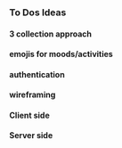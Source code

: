 ### To Dos Ideas

#### 3 collection approach
#### emojis for moods/activities

#### authentication 

#### wireframing


#### Client side
#### Server side